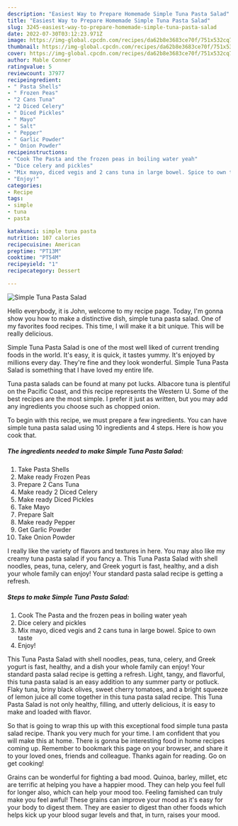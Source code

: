 ```yaml
---
description: "Easiest Way to Prepare Homemade Simple Tuna Pasta Salad"
title: "Easiest Way to Prepare Homemade Simple Tuna Pasta Salad"
slug: 3245-easiest-way-to-prepare-homemade-simple-tuna-pasta-salad
date: 2022-07-30T03:12:23.971Z
image: https://img-global.cpcdn.com/recipes/da62b8e3683ce70f/751x532cq70/simple-tuna-pasta-salad-recipe-main-photo.jpg
thumbnail: https://img-global.cpcdn.com/recipes/da62b8e3683ce70f/751x532cq70/simple-tuna-pasta-salad-recipe-main-photo.jpg
cover: https://img-global.cpcdn.com/recipes/da62b8e3683ce70f/751x532cq70/simple-tuna-pasta-salad-recipe-main-photo.jpg
author: Mable Conner
ratingvalue: 5
reviewcount: 37977
recipeingredient:
- " Pasta Shells"
- " Frozen Peas"
- "2 Cans Tuna"
- "2 Diced Celery"
- " Diced Pickles"
- " Mayo"
- " Salt"
- " Pepper"
- " Garlic Powder"
- " Onion Powder"
recipeinstructions:
- "Cook The Pasta and the frozen peas in boiling water yeah"
- "Dice celery and pickles"
- "Mix mayo, diced vegis and 2 cans tuna in large bowel. Spice to own taste"
- "Enjoy!"
categories:
- Recipe
tags:
- simple
- tuna
- pasta

katakunci: simple tuna pasta 
nutrition: 107 calories
recipecuisine: American
preptime: "PT13M"
cooktime: "PT54M"
recipeyield: "1"
recipecategory: Dessert

---
```



![Simple Tuna Pasta Salad](https://img-global.cpcdn.com/recipes/da62b8e3683ce70f/751x532cq70/simple-tuna-pasta-salad-recipe-main-photo.jpg)

Hello everybody, it is John, welcome to my recipe page. Today, I'm gonna show you how to make a distinctive dish, simple tuna pasta salad. One of my favorites food recipes. This time, I will make it a bit unique. This will be really delicious.

Simple Tuna Pasta Salad is one of the most well liked of current trending foods in the world. It's easy, it is quick, it tastes yummy. It's enjoyed by millions every day. They're fine and they look wonderful. Simple Tuna Pasta Salad is something that I have loved my entire life.

Tuna pasta salads can be found at many pot lucks. Albacore tuna is plentiful on the Pacific Coast, and this recipe represents the Western U. Some of the best recipes are the most simple. I prefer it just as written, but you may add any ingredients you choose such as chopped onion.


To begin with this recipe, we must prepare a few ingredients. You can have simple tuna pasta salad using 10 ingredients and 4 steps. Here is how you cook that.

<!--inarticleads1-->

##### The ingredients needed to make Simple Tuna Pasta Salad:

1. Take  Pasta Shells
1. Make ready  Frozen Peas
1. Prepare 2 Cans Tuna
1. Make ready 2 Diced Celery
1. Make ready  Diced Pickles
1. Take  Mayo
1. Prepare  Salt
1. Make ready  Pepper
1. Get  Garlic Powder
1. Take  Onion Powder


I really like the variety of flavors and textures in here. You may also like my creamy tuna pasta salad if you fancy a. This Tuna Pasta Salad with shell noodles, peas, tuna, celery, and Greek yogurt is fast, healthy, and a dish your whole family can enjoy! Your standard pasta salad recipe is getting a refresh. 

<!--inarticleads2-->

##### Steps to make Simple Tuna Pasta Salad:

1. Cook The Pasta and the frozen peas in boiling water yeah
1. Dice celery and pickles
1. Mix mayo, diced vegis and 2 cans tuna in large bowel. Spice to own taste
1. Enjoy!


This Tuna Pasta Salad with shell noodles, peas, tuna, celery, and Greek yogurt is fast, healthy, and a dish your whole family can enjoy! Your standard pasta salad recipe is getting a refresh. Light, tangy, and flavorful, this tuna pasta salad is an easy addition to any summer party or potluck. Flaky tuna, briny black olives, sweet cherry tomatoes, and a bright squeeze of lemon juice all come together in this tuna pasta salad recipe. This Tuna Pasta Salad is not only healthy, filling, and utterly delicious, it is easy to make and loaded with flavor. 

So that is going to wrap this up with this exceptional food simple tuna pasta salad recipe. Thank you very much for your time. I am confident that you will make this at home. There is gonna be interesting food in home recipes coming up. Remember to bookmark this page on your browser, and share it to your loved ones, friends and colleague. Thanks again for reading. Go on get cooking!

Grains can be wonderful for fighting a bad mood. Quinoa, barley, millet, etc are terrific at helping you have a happier mood. They can help you feel full for longer also, which can help your mood too. Feeling famished can truly make you feel awful! These grains can improve your mood as it's easy for your body to digest them. They are easier to digest than other foods which helps kick up your blood sugar levels and that, in turn, raises your mood.
